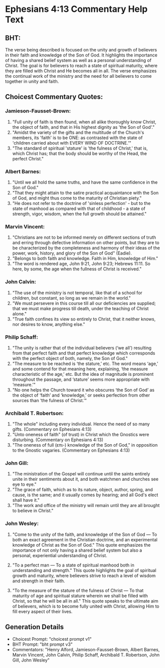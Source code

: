 # Ephesians 4:13 Commentary Help Text

## BHT:
The verse being described is focused on the unity and growth of believers in their faith and knowledge of the Son of God. It highlights the importance of having a shared belief system as well as a personal understanding of Christ. The goal is for believers to reach a state of spiritual maturity, where they are filled with Christ and He becomes all in all. The verse emphasizes the continual work of the ministry and the need for all believers to come together in unity and faith.

## Choicest Commentary Quotes:
### Jamieson-Fausset-Brown:
1. "Full unity of faith is then found, when all alike thoroughly know Christ, the object of faith, and that in His highest dignity as 'the Son of God'." 
2. "Amidst the variety of the gifts and the multitude of the Church's members, its 'faith' is to be ONE: as contrasted with the state of 'children carried about with EVERY WIND OF DOCTRINE.'"
3. "The standard of spiritual 'stature' is 'the fulness of Christ,' that is, which Christ has; that the body should be worthy of the Head, the perfect Christ."

### Albert Barnes:
1. "Until we all hold the same truths, and have the same confidence in the Son of God."
2. "That they might attain to the satire practical acquaintance with the Son of God, and might thus come to the maturity of Christian piety."
3. "He does not refer to the doctrine of 'sinless perfection' - but to the state of manhood as compared with that of childhood - a state of strength, vigor, wisdom, when the full growth should be attained."

### Marvin Vincent:
1. "Christians are not to be informed merely on different sections of truth and erring through defective information on other points, but they are to be characterized by the completeness and harmony of their ideas of the power, work, history, and glory of the Son of God" (Eadie).
2. "Belongs to both faith and knowledge. Faith in Him, knowledge of Him."
3. "The word is rendered age, John 9:21, John 9:23; Hebrews 11:11. So here, by some, the age when the fullness of Christ is received."

### John Calvin:
1. "The use of the ministry is not temporal, like that of a school for children, but constant, so long as we remain in the world."
2. "We must persevere in this course till all our deficiencies are supplied; that we must make progress till death, under the teaching of Christ alone."
3. "True faith confines its view so entirely to Christ, that it neither knows, nor desires to know, anything else."

### Philip Schaff:
1. "The unity is rather that of the individual believers (‘we all’) resulting from that perfect faith and that perfect knowledge which corresponds with the perfect object of both, namely, the Son of God." 
2. "The measure to be reached is ‘the stature,’ etc. The word means ‘age,’ and some contend for that meaning here, explaining, ‘the measure characteristic of the age,’ etc. But the idea of magnitude is prominent throughout the passage, and ‘stature’ seems more appropriate with ‘measure.’" 
3. "No one helps the Church toward it who obscures ‘the Son of God’ as the object of ‘faith’ and ‘knowledge,’ or seeks perfection from other sources than ‘the fulness of Christ.’"

### Archibald T. Robertson:
1. "The whole" including every individual. Hence the need of so many gifts. (Commentary on Ephesians 4:13)
2. "Unto oneness of faith" (of trust) in Christ which the Gnostics were disturbing. (Commentary on Ephesians 4:13)
3. "The oneness of full (επι-) knowledge of the Son of God," in opposition to the Gnostic vagaries. (Commentary on Ephesians 4:13)

### John Gill:
1. "The ministration of the Gospel will continue until the saints entirely unite in their sentiments about it, and both watchmen and churches see eye to eye."
2. "The grace of faith, which as to its nature, object, author, spring, and cause, is the same; and it usually comes by hearing; and all God's elect shall have it."
3. "The work and office of the ministry will remain until they are all brought to believe in Christ."

### John Wesley:
1. "Come to the unity of the faith, and knowledge of the Son of God — To both an exact agreement in the Christian doctrine, and an experimental knowledge of Christ as the Son of God." This quote emphasizes the importance of not only having a shared belief system but also a personal, experiential understanding of Christ.

2. "To a perfect man — To a state of spiritual manhood both in understanding and strength." This quote highlights the goal of spiritual growth and maturity, where believers strive to reach a level of wisdom and strength in their faith.

3. "To the measure of the stature of the fulness of Christ — To that maturity of age and spiritual stature wherein we shall be filled with Christ, so that he will be all in all." This quote speaks to the ultimate aim of believers, which is to become fully united with Christ, allowing Him to fill every aspect of their lives.


## Generation Details
- Choicest Prompt: "choicest prompt v1"
- BHT Prompt: "bht prompt v3"
- Commentators: "Henry Alford, Jamieson-Fausset-Brown, Albert Barnes, Marvin Vincent, John Calvin, Philip Schaff, Archibald T. Robertson, John Gill, John Wesley"
